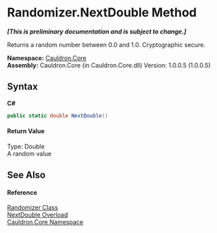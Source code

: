# Randomizer.NextDouble Method 
 _**\[This is preliminary documentation and is subject to change.\]**_

Returns a random number between 0.0 and 1.0. Cryptographic secure.

**Namespace:**&nbsp;<a href="N_Cauldron_Core">Cauldron.Core</a><br />**Assembly:**&nbsp;Cauldron.Core (in Cauldron.Core.dll) Version: 1.0.0.5 (1.0.0.5)

## Syntax

**C#**<br />
``` C#
public static double NextDouble()
```


#### Return Value
Type: Double<br />A random value

## See Also


#### Reference
<a href="T_Cauldron_Core_Randomizer">Randomizer Class</a><br /><a href="Overload_Cauldron_Core_Randomizer_NextDouble">NextDouble Overload</a><br /><a href="N_Cauldron_Core">Cauldron.Core Namespace</a><br />